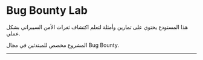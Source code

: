 # Bug Bounty Lab

هذا المستودع يحتوي على تمارين وأمثلة لتعلم اكتشاف ثغرات الأمن السيبراني بشكل عملي.

المشروع مخصص للمبتدئين في مجال Bug Bounty.

---
